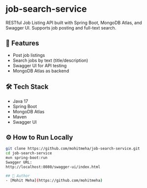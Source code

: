 # job-search-service
RESTful Job Listing API built with Spring Boot, MongoDB Atlas, and Swagger UI. Supports job posting and full-text search.

## 🚀 Features
- Post job listings
- Search jobs by text (title/description)
- Swagger UI for API testing
- MongoDB Atlas as backend

## 🛠 Tech Stack
- Java 17
- Spring Boot
- MongoDB Atlas
- Maven
- Swagger UI

## ⚙️ How to Run Locally

```bash
git clone https://github.com/mohitmeha/job-search-service.git
cd job-search-service
mvn spring-boot:run
Swagger URL:
http://localhost:8080/swagger-ui/index.html

## 👤 Author
- [Mohit Meha](https://github.com/mohitmeha)
